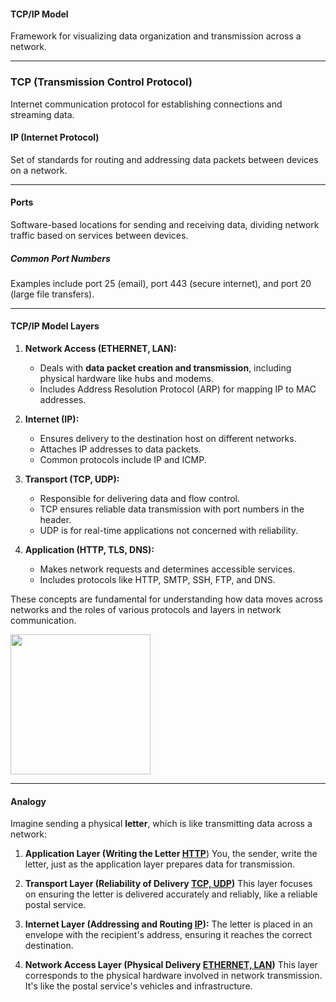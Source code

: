 #### TCP/IP Model

 Framework for visualizing data organization and transmission across a network.

---

### TCP (Transmission Control Protocol)

 Internet communication protocol for establishing connections and streaming data.

#### IP (Internet Protocol)

 Set of standards for routing and addressing data packets between devices on a network.

---

#### Ports

 Software-based locations for sending and receiving data, dividing network traffic based on services between devices.

##### Common Port Numbers

 Examples include port 25 (email), port 443 (secure internet), and port 20 (large file transfers).

---

#### TCP/IP Model Layers

1. **Network Access (ETHERNET, LAN):**
   
   - Deals with **data packet creation and transmission**, including physical hardware like hubs and modems.
   - Includes Address Resolution Protocol (ARP) for mapping IP to MAC addresses.

2. **Internet (IP):**
   
   - Ensures delivery to the destination host on different networks.
   - Attaches IP addresses to data packets.
   - Common protocols include IP and ICMP.

3. **Transport  (TCP, UDP):**
   
   - Responsible for delivering data and flow control.
   - TCP ensures reliable data transmission with port numbers in the header.
   - UDP is for real-time applications not concerned with reliability.

4. **Application (HTTP, TLS, DNS):**
   
   - Makes network requests and determines accessible services.
   - Includes protocols like HTTP, SMTP, SSH, FTP, and DNS.

These concepts are fundamental for understanding how data moves across networks and the roles of various protocols and layers in network communication.

<img title="" src="file:///C:/Users/user/AppData/Roaming/marktext/images/2023-10-12-01-26-04-image.png" alt="" data-align="center" width="224">

---

#### Analogy

Imagine sending a physical **letter**, which is like transmitting data across a network:

1. **Application Layer (Writing the Letter <u>HTTP</u>**) You, the sender, write the letter, just as the application layer prepares data for transmission. 

2. **Transport Layer (Reliability of Delivery <u>TCP, UDP</u>)** This layer focuses on ensuring the letter is delivered accurately and reliably, like a reliable postal service. 

3. **Internet Layer (Addressing and Routing <u>IP</u>):** The letter is placed in an envelope with the recipient's address, ensuring it reaches the correct destination.

4. **Network Access Layer (Physical Delivery <u>ETHERNET, LAN</u>)** This layer corresponds to the physical hardware involved in network transmission. It's like the postal service's vehicles and infrastructure.
